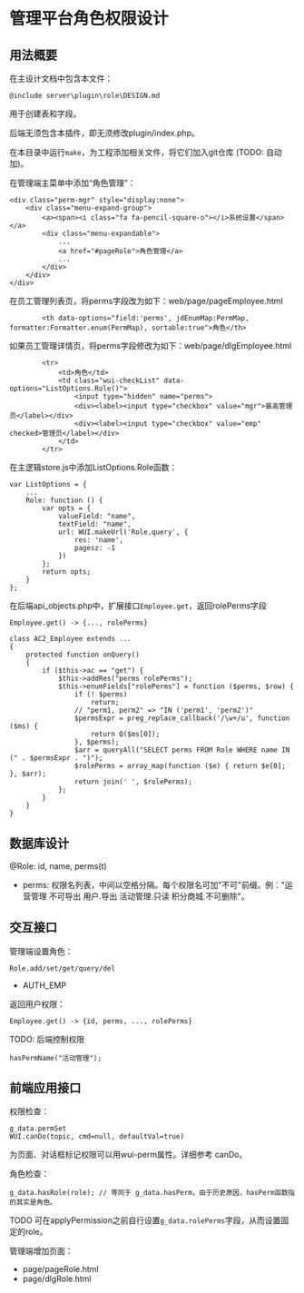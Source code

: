 # 管理平台角色权限设计

## 用法概要

在主设计文档中包含本文件：

	@include server\plugin\role\DESIGN.md

用于创建表和字段。

后端无须包含本插件，即无须修改plugin/index.php。

在本目录中运行`make`，为工程添加相关文件，将它们加入git仓库 (TODO: 自动加)。

在管理端主菜单中添加“角色管理”：

	<div class="perm-mgr" style="display:none">
		<div class="menu-expand-group">
			<a><span><i class="fa fa-pencil-square-o"></i>系统设置</span></a>
			<div class="menu-expandable">
				...
				<a href="#pageRole">角色管理</a>
				...
			</div>
		</div>
	</div>

在员工管理列表页，将perms字段改为如下：web/page/pageEmployee.html

			<th data-options="field:'perms', jdEnumMap:PermMap, formatter:Formatter.enum(PermMap), sortable:true">角色</th>

如果员工管理详情页，将perms字段修改为如下：web/page/dlgEmployee.html

			<tr>
				<td>角色</td>
				<td class="wui-checkList" data-options="ListOptions.Role()">
					<input type="hidden" name="perms">
					<div><label><input type="checkbox" value="mgr">最高管理员</label></div>
					<div><label><input type="checkbox" value="emp" checked>管理员</label></div>
				</td>
			</tr>

在主逻辑store.js中添加ListOptions.Role函数：

	var ListOptions = {
		...
		Role: function () {
			var opts = {
				valueField: "name",
				textField: "name",
				url: WUI.makeUrl('Role.query', {
					res: 'name',
					pagesz: -1
				})
			};
			return opts;
		}
	};

在后端api_objects.php中，扩展接口`Employee.get`，返回rolePerms字段

	Employee.get() -> {..., rolePerms}

	class AC2_Employee extends ...
	{
		protected function onQuery()
		{
			if ($this->ac == "get") {
				$this->addRes("perms rolePerms");
				$this->enumFields["rolePerms"] = function ($perms, $row) {
					if (! $perms)
						return;
					// "perm1, perm2" => "IN ('perm1', 'perm2')"
					$permsExpr = preg_replace_callback('/\w+/u', function ($ms) {
						return Q($ms[0]);
					}, $perms);
					$arr = queryAll("SELECT perms FROM Role WHERE name IN (" . $permsExpr . ")");
					$rolePerms = array_map(function ($e) { return $e[0]; }, $arr);
					return join(' ', $rolePerms);
				};
			}
		}
	}

## 数据库设计

@Role: id, name, perms(t)

- perms: 权限名列表，中间以空格分隔。每个权限名可加"不可"前缀。例："运营管理 不可导出 用户.导出 活动管理.只读 积分商城.不可删除"。

## 交互接口

管理端设置角色：

	Role.add/set/get/query/del

- AUTH_EMP

返回用户权限：

	Employee.get() -> {id, perms, ..., rolePerms}

TODO: 后端控制权限

	hasPermName("活动管理");

## 前端应用接口

权限检查：

	g_data.permSet
	WUI.canDo(topic, cmd=null, defaultVal=true)

为页面、对话框标记权限可以用wui-perm属性。详细参考 canDo。

角色检查：

	g_data.hasRole(role); // 等同于 g_data.hasPerm，由于历史原因，hasPerm函数指的其实是角色。

TODO 可在applyPermission之前自行设置`g_data.rolePerms`字段，从而设置固定的role。

管理端增加页面：

- page/pageRole.html
- page/dlgRole.html

